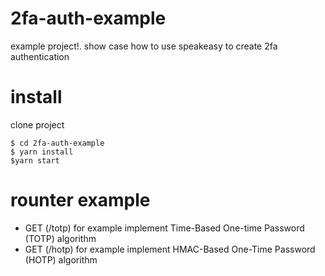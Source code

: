 # 2fa-auth-example
example project!. show case how to use speakeasy to create 2fa authentication
# install

clone project

```
$ cd 2fa-auth-example
$ yarn install
$yarn start
```
# rounter example

- GET (/totp) for example implement Time-Based One-time Password (TOTP) algorithm
- GET (/hotp) for example implement  HMAC-Based One-Time Password (HOTP) algorithm 
